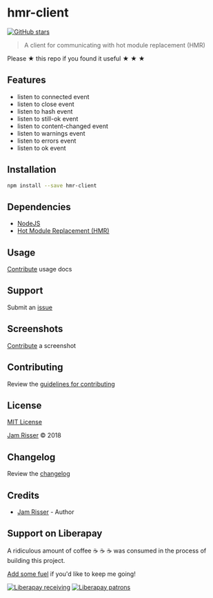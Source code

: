 # hmr-client

[![GitHub stars](https://img.shields.io/github/stars/codejamninja/hmr-client.svg?style=social&label=Stars)](https://github.com/codejamninja/hmr-client)

> A client for communicating with hot module replacement (HMR)

Please ★ this repo if you found it useful ★ ★ ★


## Features

* listen to connected event
* listen to close event
* listen to hash event
* listen to still-ok event
* listen to content-changed event
* listen to warnings event
* listen to errors event
* listen to ok event


## Installation

```sh
npm install --save hmr-client
```


## Dependencies

* [NodeJS](https://nodejs.org)
* [Hot Module Replacement (HMR)](https://webpack.js.org/concepts/hot-module-replacement)


## Usage

[Contribute](https://github.com/codejamninja/hmr-client/blob/master/CONTRIBUTING.md) usage docs


## Support

Submit an [issue](https://github.com/codejamninja/hmr-client/issues/new)


## Screenshots

[Contribute](https://github.com/codejamninja/hmr-client/blob/master/CONTRIBUTING.md) a screenshot


## Contributing

Review the [guidelines for contributing](https://github.com/codejamninja/hmr-client/blob/master/CONTRIBUTING.md)


## License

[MIT License](https://github.com/codejamninja/hmr-client/blob/master/LICENSE)

[Jam Risser](https://codejam.ninja) © 2018


## Changelog

Review the [changelog](https://github.com/codejamninja/hmr-client/blob/master/CHANGELOG.md)


## Credits

* [Jam Risser](https://codejam.ninja) - Author


## Support on Liberapay

A ridiculous amount of coffee ☕ ☕ ☕ was consumed in the process of building this project.

[Add some fuel](https://liberapay.com/codejamninja/donate) if you'd like to keep me going!

[![Liberapay receiving](https://img.shields.io/liberapay/receives/codejamninja.svg?style=flat-square)](https://liberapay.com/codejamninja/donate)
[![Liberapay patrons](https://img.shields.io/liberapay/patrons/codejamninja.svg?style=flat-square)](https://liberapay.com/codejamninja/donate)
